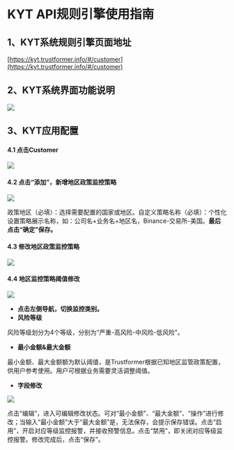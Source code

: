 # KYT API规则引擎使用指南

## 1、KYT系统规则引擎页面地址

[https://kyt.trustformer.info/#/customer](https://kyt.trustformer.info/#/customer)

## 2、KYT系统界面功能说明 <a href="#id-3kyt-xi-tong-jie-mian-gong-neng-shuo-ming" id="id-3kyt-xi-tong-jie-mian-gong-neng-shuo-ming"></a>

![](https://docs.trustformer.ai/\~gitbook/image?url=https:%2F%2F563490387-files.gitbook.io%2F%7E%2Ffiles%2Fv0%2Fb%2Fgitbook-x-prod.appspot.com%2Fo%2Fspaces%252FAPTYHoKfR7axuaWAsISW%252Fuploads%252FbkyBvdUToyMq5qrKuEc4%252FWeChatd218a96b9c6d7313cf6861b91907ef31.jpg%3Falt=media%26token=f046bb49-7c9c-4d5c-98ff-33a77111bf5b\&width=768\&dpr=4\&quality=100\&sign=da0e9e287c55ca5dd798fa61b08d49c95c679574970952737d1a4c44c73f8739)

## 3、KYT应用配置 <a href="#id-4kyt-pei-zhi" id="id-4kyt-pei-zhi"></a>

#### 4.1 点击Customer <a href="#id-4.1-dian-ji-customer" id="id-4.1-dian-ji-customer"></a>

![](https://docs.trustformer.ai/\~gitbook/image?url=https:%2F%2F563490387-files.gitbook.io%2F%7E%2Ffiles%2Fv0%2Fb%2Fgitbook-x-prod.appspot.com%2Fo%2Fspaces%252FAPTYHoKfR7axuaWAsISW%252Fuploads%252FbkyBvdUToyMq5qrKuEc4%252FWeChatd218a96b9c6d7313cf6861b91907ef31.jpg%3Falt=media%26token=f046bb49-7c9c-4d5c-98ff-33a77111bf5b\&width=768\&dpr=4\&quality=100\&sign=da0e9e287c55ca5dd798fa61b08d49c95c679574970952737d1a4c44c73f8739)

#### 4.2 点击“添加”，新增地区政策监控策略 <a href="#id-4.2-dian-ji-tian-jia-xin-zeng-di-qu-zheng-ce-jian-kong-ce-lve" id="id-4.2-dian-ji-tian-jia-xin-zeng-di-qu-zheng-ce-jian-kong-ce-lve"></a>

![](https://docs.trustformer.ai/\~gitbook/image?url=https:%2F%2F563490387-files.gitbook.io%2F%7E%2Ffiles%2Fv0%2Fb%2Fgitbook-x-prod.appspot.com%2Fo%2Fspaces%252FAPTYHoKfR7axuaWAsISW%252Fuploads%252Fc2oAStQcrxwMy2FjDwVz%252F3.jpg%3Falt=media%26token=6899d24f-bb0e-413a-b678-7072645b36e9\&width=768\&dpr=4\&quality=100\&sign=41b2387c6005a1136c0aea26435db4614988255618f4d03d422799dbcb1e68cb)

政策地区（必填）：选择需要配置的国家或地区。自定义策略名称（必填）：个性化设置策略展示名称，如：公司名+业务名+地区名，Binance-交易所-美国。**最后点击“确定”保存。**

#### 4.3 修改地区政策监控策略 <a href="#id-4.3-xiu-gai-di-qu-zheng-ce-jian-kong-ce-lve" id="id-4.3-xiu-gai-di-qu-zheng-ce-jian-kong-ce-lve"></a>

![](https://docs.trustformer.ai/\~gitbook/image?url=https:%2F%2F563490387-files.gitbook.io%2F%7E%2Ffiles%2Fv0%2Fb%2Fgitbook-x-prod.appspot.com%2Fo%2Fspaces%252FAPTYHoKfR7axuaWAsISW%252Fuploads%252FqdGGjuHk4sMe5h2kHNog%252F4.jpg%3Falt=media%26token=18698728-57d8-4e2a-b29b-26a5476a6fc9\&width=768\&dpr=4\&quality=100\&sign=0facb00c6fde7b80819112e07535dcc04c038da44c0e98b947bdf5587d620be7)

#### 4.4 地区监控策略阈值修改 <a href="#id-4.4-di-qu-jian-kong-ce-lve-yu-zhi-xiu-gai" id="id-4.4-di-qu-jian-kong-ce-lve-yu-zhi-xiu-gai"></a>

![](https://docs.trustformer.ai/\~gitbook/image?url=https:%2F%2F563490387-files.gitbook.io%2F%7E%2Ffiles%2Fv0%2Fb%2Fgitbook-x-prod.appspot.com%2Fo%2Fspaces%252FAPTYHoKfR7axuaWAsISW%252Fuploads%252FIlKsQeOCe5gyVckoCztS%252FWeChat96cec96ab9daf8be2456c4af3c769565.jpg%3Falt=media%26token=193852c6-9ffb-4638-9229-231cb03013ac\&width=768\&dpr=4\&quality=100\&sign=12a0a7401cf967ec5a54880e3cc92a461d955be4c653b99e859e3c550ae64716)

* **点击左侧导航，切换监控类别。**
* **风险等级**

风险等级划分为4个等级，分别为“严重-高风险-中风险-低风险”。

* **最小金额&最大金额**

最小金额、最大金额额为默认阈值，是Trustformer根据已知地区监管政策配置，供用户参考使用。用户可根据业务需要灵活调整阈值。

* **字段修改**

![](https://docs.trustformer.ai/\~gitbook/image?url=https:%2F%2F563490387-files.gitbook.io%2F%7E%2Ffiles%2Fv0%2Fb%2Fgitbook-x-prod.appspot.com%2Fo%2Fspaces%252FAPTYHoKfR7axuaWAsISW%252Fuploads%252FAwR5uRU7OX8M39pWpjv2%252FWeChat84a386a26855ad1b2fc9649ff3407b11.jpg%3Falt=media%26token=3d23ada5-64f6-4c6f-8bb3-b013c34eec0b\&width=768\&dpr=4\&quality=100\&sign=08d1fff8ef2b3f80f744fd7a243741b2c02af97ee2dee4d2096c2652431a5353)

点击“编辑”，进入可编辑修改状态。可对“最小金额”、“最大金额”、“操作”进行修改；当输入“最小金额”大于“最大金额”是，无法保存，会提示保存错误。点击“启用”，开启对应等级监控报警，并接收预警信息。点击“禁用”，即关闭对应等级监控报警。修改完成后，点击“保存”。

#### &#x20;<a href="#id-4.1-dian-ji-customer" id="id-4.1-dian-ji-customer"></a>

